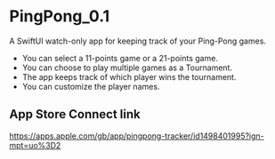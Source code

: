 # PingPong_0.1

A SwiftUI watch-only app for keeping track of your Ping-Pong games.
 - You can select a 11-points game or a 21-points game. 
 - You can choose to play multiple games as a Tournament.
 - The app keeps track of which player wins the tournament.
 - You can customize the player names.
 
 
 ## App Store Connect link
 https://apps.apple.com/gb/app/pingpong-tracker/id1498401995?ign-mpt=uo%3D2

